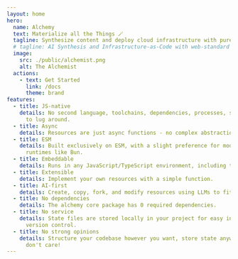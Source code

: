 ```yaml
---
layout: home
hero:
  name: Alchemy
  text: Materialize all the Things 🪄
  tagline: Synthesize content and deploy cloud infrastructure with pure TypeScript that runs in any JS runtime
  # tagline: AI Synthesis and Infrastructure-as-Code with web-standard TypeScript code.
  image:
    src: ./public/alchemist.png
    alt: The Alchemist
  actions:
    - text: Get Started
      link: /docs
      theme: brand
features:
  - title: JS-native
    details: No second language, toolchains, dependencies, processes, services, etc.
      to lug around.
  - title: Async
    details: Resources are just async functions - no complex abstraction to learn.
  - title: ESM
    details: Built exclusively on ESM, with a slight preference for modern JS
      runtimes like Bun.
  - title: Embeddable
    details: Runs in any JavaScript/TypeScript environment, including the browser!
  - title: Extensible
    details: Implement your own resources with a simple function.
  - title: AI-first
    details: Create, copy, fork, and modify resources using LLMs to fit your needs.
  - title: No dependencies
    details: The alchemy core package has 0 required dependencies.
  - title: No service
    details: State files are stored locally in your project for easy inspection and
      version control.
  - title: No strong opinions
    details: Structure your codebase however you want, store state anywhere - we
      don't care!
---
```

